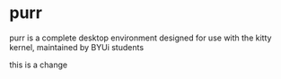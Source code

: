 # purr
purr is a complete desktop environment designed for use with the kitty kernel, maintained by BYUi students

this is a change